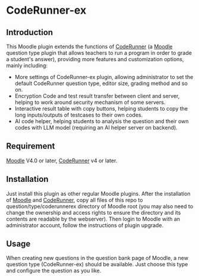 # CodeRunner-ex

## Introduction

This Moodle plugin extends the functions of [CodeRunner](https://github.com/trampgeek/moodle-qtype_coderunner) 
(a [Moodle](https://www.moodle.org) question type plugin that allows teachers to run a program in order to grade a student's answer), 
providing more features and customization options, mainly including: 

* More settings of CodeRunner-ex plugin, allowing administrator to set the default CodeRunner question type, editor size, grading method and so on. 
* Encryption Code and test result transfer between client and server, helping to work around security mechanism of some servers.
* Interactive result table with copy buttons, helping students to copy the long inputs/outputs of testcases to their own codes.
* AI code helper, helping students to analysis the question and their own codes with LLM model (requiring an AI helper server on backend).

## Requirement

[Moodle](https://www.moodle.org) V4.0 or later, [CodeRunner](https://github.com/trampgeek/moodle-qtype_coderunner) v4 or later.

## Installation

Just install this plugin as other regular Moodle plugins.
After the installation of [Moodle](https://www.moodle.org) and [CodeRunner](https://github.com/trampgeek/moodle-qtype_coderunner), 
copy all files of this repo to question/type/coderunnerex directory of Moodle root 
(you may also need to change the ownership and access rights to ensure the directory and its contents are readable by the webserver). 
Then login to Moodle with an administrator account, follow the instructions of plugin upgrade.

## Usage

When creating new questions in the question bank page of Moodle, a new question type (CodeRunner-ex) should be available.
Just choose this type and configure the question as you like.
